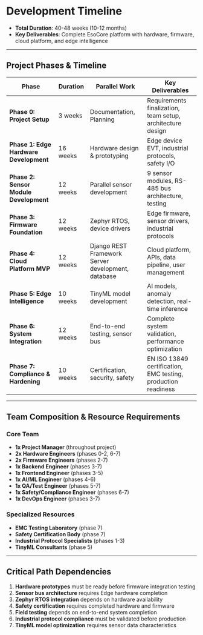 # Development Timeline

- **Total Duration**: 40-48 weeks (10-12 months)
- **Key Deliverables**: Complete EsoCore platform with hardware, firmware, cloud platform, and edge intelligence

---

## Project Phases & Timeline

| Phase                                  | Duration | Parallel Work                                      | Key Deliverables                                              |
| -------------------------------------- | -------- | -------------------------------------------------- | ------------------------------------------------------------- |
| **Phase 0: Project Setup**             | 3 weeks  | Documentation, Planning                            | Requirements finalization, team setup, architecture design    |
| **Phase 1: Edge Hardware Development** | 16 weeks | Hardware design & prototyping                      | Edge device EVT, industrial protocols, safety I/O             |
| **Phase 2: Sensor Module Development** | 12 weeks | Parallel sensor development                        | 9 sensor modules, RS-485 bus architecture, testing            |
| **Phase 3: Firmware Foundation**       | 12 weeks | Zephyr RTOS, device drivers                        | Edge firmware, sensor drivers, industrial protocols           |
| **Phase 4: Cloud Platform MVP**        | 12 weeks | Django REST Framework Server development, database | Cloud platform, APIs, data pipeline, user management          |
| **Phase 5: Edge Intelligence**         | 10 weeks | TinyML model development                           | AI models, anomaly detection, real-time inference             |
| **Phase 6: System Integration**        | 12 weeks | End-to-end testing, sensor bus                     | Complete system validation, performance optimization          |
| **Phase 7: Compliance & Hardening**    | 10 weeks | Certification, security, safety                    | EN ISO 13849 certification, EMC testing, production readiness |

---

## Team Composition & Resource Requirements

### Core Team

- **1x Project Manager** (throughout project)
- **2x Hardware Engineers** (phases 0-2, 6-7)
- **2x Firmware Engineers** (phases 2-7)
- **1x Backend Engineer** (phases 3-7)
- **1x Frontend Engineer** (phases 3-5)
- **1x AI/ML Engineer** (phases 4-6)
- **1x QA/Test Engineer** (phases 5-7)
- **1x Safety/Compliance Engineer** (phases 6-7)
- **1x DevOps Engineer** (phases 3-7)

### Specialized Resources

- **EMC Testing Laboratory** (phase 7)
- **Safety Certification Body** (phase 7)
- **Industrial Protocol Specialists** (phases 1-3)
- **TinyML Consultants** (phase 5)

---

## Critical Path Dependencies

1. **Hardware prototypes** must be ready before firmware integration testing
2. **Sensor bus architecture** requires Edge hardware completion
3. **Zephyr RTOS integration** depends on hardware availability
4. **Safety certification** requires completed hardware and firmware
5. **Field testing** depends on end-to-end system completion
6. **Industrial protocol compliance** must be validated before production
7. **TinyML model optimization** requires sensor data characteristics
